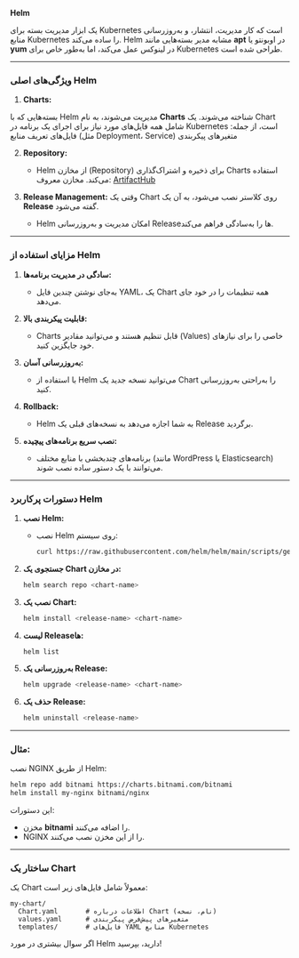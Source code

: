 **Helm** 

یک ابزار مدیریت بسته برای Kubernetes است که کار مدیریت، انتشار، و به‌روزرسانی منابع Kubernetes را ساده می‌کند. Helm مشابه مدیر بسته‌هایی مانند **apt** در اوبونتو یا **yum** در لینوکس عمل می‌کند، اما به‌طور خاص برای Kubernetes طراحی شده است.

---

### ویژگی‌های اصلی Helm
1. **Charts:**
 
 بسته‌هایی که با Helm مدیریت می‌شوند، به نام **Charts** شناخته می‌شوند.
 یک Chart شامل همه فایل‌های مورد نیاز برای اجرای یک برنامه در Kubernetes است، از جمله:
فایل‌های تعریف منابع (مثل Deployment، Service)
 متغیرهای پیکربندی

2. **Repository:**
   
   - Helm از مخازن (Repository) برای ذخیره و اشتراک‌گذاری Charts استفاده می‌کند.
 مخازن معروف: [ArtifactHub](https://artifacthub.io)

5. **Release Management:**
 وقتی یک Chart روی کلاستر نصب می‌شود، به آن یک **Release** گفته می‌شود.
   - Helm امکان مدیریت و به‌روزرسانی Releaseها را به‌سادگی فراهم می‌کند.

---

### مزایای استفاده از Helm
1. **سادگی در مدیریت برنامه‌ها:**

   - به‌جای نوشتن چندین فایل YAML، یک Chart همه تنظیمات را در خود جای می‌دهد.
   
2. **قابلیت پیکربندی بالا:**

   - Charts قابل تنظیم هستند و می‌توانید مقادیر (Values) خاصی را برای نیازهای خود جایگزین کنید.

3. **به‌روزرسانی آسان:**
   - با استفاده از Helm می‌توانید نسخه جدید یک Chart را به‌راحتی به‌روزرسانی کنید.

4. **Rollback:**
   - Helm به شما اجازه می‌دهد به نسخه‌های قبلی یک Release برگردید.

5. **نصب سریع برنامه‌های پیچیده:**
   - برنامه‌های چندبخشی با منابع مختلف (مانند WordPress یا Elasticsearch) می‌توانند با یک دستور ساده نصب شوند.

---

### دستورات پرکاربرد Helm
1. **نصب Helm:**
   - نصب Helm روی سیستم:
     ```bash
     curl https://raw.githubusercontent.com/helm/helm/main/scripts/get-helm-3 | bash
     ```

2. **جستجوی یک Chart در مخازن:**
   ```bash
   helm search repo <chart-name>
   ```

3. **نصب یک Chart:**
   ```bash
   helm install <release-name> <chart-name>
   ```

4. **لیست Releaseها:**
   ```bash
   helm list
   ```

5. **به‌روزرسانی یک Release:**
   ```bash
   helm upgrade <release-name> <chart-name>
   ```

6. **حذف یک Release:**
   ```bash
   helm uninstall <release-name>
   ```

---

### مثال:
نصب NGINX از طریق Helm:

```bash
helm repo add bitnami https://charts.bitnami.com/bitnami
helm install my-nginx bitnami/nginx
```

این دستورات:
- مخزن **bitnami** را اضافه می‌کنند.
- NGINX را از این مخزن نصب می‌کنند.

---

### ساختار یک Chart
یک Chart معمولاً شامل فایل‌های زیر است:
```
my-chart/
  Chart.yaml       # اطلاعات درباره Chart (نام، نسخه)
  values.yaml      # متغیرهای پیش‌فرض پیکربندی
  templates/       # فایل‌های YAML منابع Kubernetes
```

اگر سوال بیشتری در مورد Helm دارید، بپرسید!
